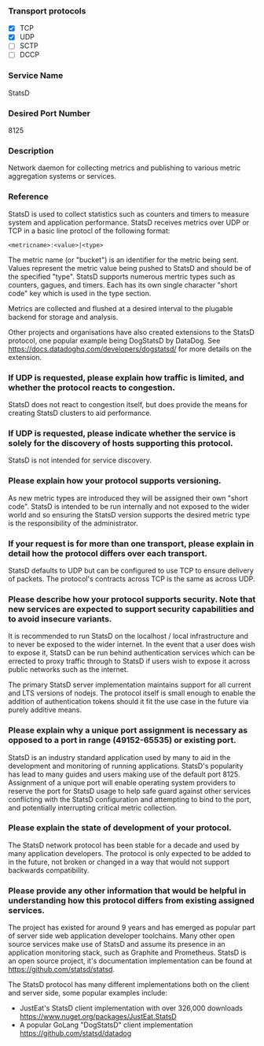 ### Transport protocols
- [x] TCP
- [x] UDP
- [ ] SCTP
- [ ] DCCP

### Service Name
StatsD

### Desired Port Number
8125

### Description
Network daemon for collecting metrics and publishing to various metric aggregation systems or services.

### Reference
StatsD is used to collect statistics such as counters and timers to measure system and application performance. StatsD receives metrics over UDP or TCP in a basic line protocl of the following format:

`<metricname>:<value>|<type>`

The metric name (or "bucket") is an identifier for the metric being sent. Values represent the metric value being pushed to StatsD and should be of the specified "type". StatsD supports numerous mertric types such as counters, gagues, and timers. Each has its own single character "short code" key which is used in the type section.

Metrics are collected and flushed at a desired interval to the plugable backend for storage and analysis.

Other projects and organisations have also created extensions to the StatsD protocol, one popular example being DogStatsD by DataDog. See https://docs.datadoghq.com/developers/dogstatsd/ for more details on the extension.

### If UDP is requested, please explain how traffic is limited, and whether the protocol reacts to congestion.
StatsD does not react to congestion itself, but does provide the means for creating StatsD clusters to aid performance.

### If UDP is requested, please indicate whether the service is solely for the discovery of hosts supporting this protocol.
StatsD is not intended for service discovery.

### Please explain how your protocol supports versioning.
As new metric types are introduced they will be assigned their own "short code". StatsD is intended to be run internally and not exposed to the wider world and so ensuring the StatsD version supports the desired metric type is the responsibility of the administrator.

### If your request is for more than one transport, please explain in detail how the protocol differs over each transport.
StatsD defaults to UDP but can be configured to use TCP to ensure delivery of packets. The protocol's contracts across TCP is the same as across UDP.

### Please describe how your protocol supports security. Note that new services are expected to support security capabilities and to avoid insecure variants.
It is recommended to run StatsD on the localhost / local infrastructure and to never be exposed to the wider internet. In the event that a user does wish to expose it, StatsD can be run behind authentication services which can be errected to proxy traffic through to StatsD if users wish to expose it across public networks such as the internet.

The primary StatsD server implementation maintains support for all current and LTS versions of nodejs. The protocol itself is small enough to enable the addition of authentication tokens should it fit the use case in the future via purely additive means.

### Please explain why a unique port assignment is necessary as opposed to a port in range (49152-65535) or existing port.
StatsD is an industry standard application used by many to aid in the development and monitoring of running applications. StatsD's popularity has lead to many guides and users making use of the default port 8125. Assignment of a unique port will enable operating system providers to reserve the port for StatsD usage to help safe guard against other services conflicting with the StatsD configuration and attempting to bind to the port, and potentially interrupting critical metric collection.

### Please explain the state of development of your protocol.
The StatsD network protocol has been stable for a decade and used by many application developers. The protocol is only expected to be added to in the future, not broken or changed in a way that would not support backwards compatibility.

### Please provide any other information that would be helpful in understanding how this protocol differs from existing assigned services.
The project has existed for around 9 years and has emerged as popular part of server side web application developer toolchains. Many other open source services make use of StatsD and assume its presence in an application monitoring stack, such as Graphite and Prometheus. StatsD is an open source project, it's documentation implementation can be found at https://github.com/statsd/statsd.

The StatsD protocol has many different implementations both on the client and server side, some popular examples include:
* JustEat's StatsD client implementation with over 326,000 downloads https://www.nuget.org/packages/JustEat.StatsD
* A popular GoLang "DogStatsD" client implementation https://github.com/statsd/datadog